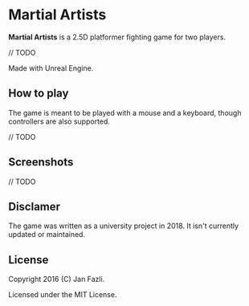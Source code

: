 # Martial Artists

**Martial Artists** is a 2.5D platformer fighting game for two players.

// TODO

Made with Unreal Engine.

## How to play

The game is meant to be played with a mouse and a keyboard, though controllers are also supported.

// TODO

## Screenshots

// TODO

## Disclamer

The game was written as a university project in 2018. It isn't currently updated or maintained.

## License

Copyright 2016 (C) Jan Fazli.

Licensed under the MIT License.
